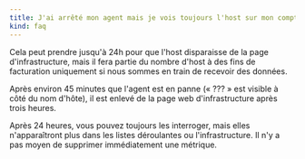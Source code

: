 ```yaml
---
title: J'ai arrêté mon agent mais je vois toujours l'host sur mon compte Datadog. 
kind: faq
---
```


Cela peut prendre jusqu'à 24h pour que l'host disparaisse de la page d'infrastructure, mais il fera partie du nombre d'host à des fins de facturation uniquement si nous sommes en train de recevoir des données.

Après environ 45 minutes que l'agent est en panne (« ??? » est visible à côté du nom d'hôte), il est enlevé de la page web d'infrastructure après trois heures.

Après 24 heures, vous pouvez toujours les interroger, mais elles n'apparaîtront plus dans les listes déroulantes ou l'infrastructure. Il n'y a pas moyen de supprimer immédiatement une métrique.

